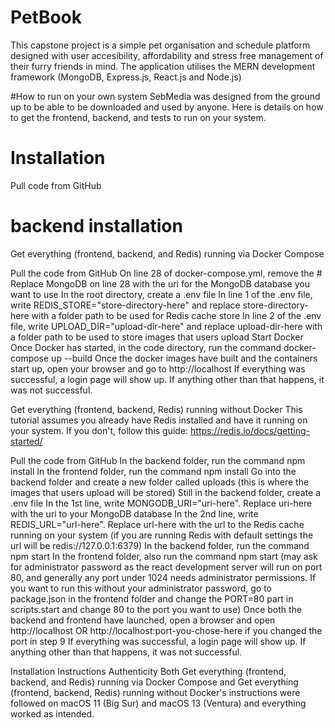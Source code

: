 # PetBook
This capstone project is a simple pet organisation and schedule platform designed with user accesibility, affordability and stress free management of their furry friends in mind. The application utilises the MERN development framework (MongoDB, Express.js, React.js and Node.js)

#How to run on your own system
SebMedia was designed from the ground up to be able to be downloaded and used by anyone. Here is details on how to get the frontend, backend, and tests to run on your system.

# Installation
Pull code from GitHub

# backend installation




Get everything (frontend, backend, and Redis) running via Docker Compose

Pull the code from GitHub
On line 28 of docker-compose.yml, remove the #
Replace MongoDB on line 28 with the uri for the MongoDB database you want to use
In the root directory, create a .env file
In line 1 of the .env file, write REDIS_STORE="store-directory-here" and replace store-directory-here with a folder path to be used for Redis cache store
In line 2 of the .env file, write UPLOAD_DIR="upload-dir-here" and replace upload-dir-here with a folder path to be used to store images that users upload
Start Docker
Once Docker has started, in the code directory, run the command docker-compose up --build
Once the docker images have built and the containers start up, open your browser and go to http://localhost
If everything was successful, a login page will show up.
If anything other than that happens, it was not successful.

Get everything (frontend, backend, Redis) running without Docker
This tutorial assumes you already have Redis installed and have it running on your system. If you don't, follow this guide: https://redis.io/docs/getting-started/

Pull the code from GitHub
In the backend folder, run the command npm install
In the frontend folder, run the command npm install
Go into the backend folder and create a new folder called uploads (this is where the images that users upload will be stored)
Still in the backend folder, create a .env file
In the 1st line, write MONGODB_URI="uri-here". Replace uri-here with the uri to your MongoDB database
In the 2nd line, write REDIS_URL="url-here". Replace url-here with the url to the Redis cache running on your system (if you are running Redis with default settings the url will be redis://127.0.0.1:6379)
In the backend folder, run the command npm start
In the frontend folder, also run the command npm start (may ask for administrator password as the react development server will run on port 80, and generally any port under 1024 needs administrator permissions. If you want to run this without your administrator password, go to package.json in the frontend folder and change the PORT=80 part in scripts.start and change 80 to the port you want to use)
Once both the backend and frontend have launched, open a browser and open http://localhost OR http://localhost:port-you-chose-here if you changed the port in step 9
If everything was successful, a login page will show up.
If anything other than that happens, it was not successful.

Installation Instructions Authenticity
Both Get everything (frontend, backend, and Redis) running via Docker Compose and Get everything (frontend, backend, Redis) running without Docker's instructions were followed on macOS 11 (Big Sur) and macOS 13 (Ventura) and everything worked as intended.